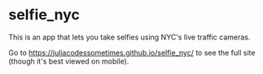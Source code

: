 # selfie_nyc

This is an app that lets you take selfies using NYC's live traffic cameras.

Go to https://juliacodessometimes.github.io/selfie_nyc/ to see the full site (though it's best viewed on mobile).
